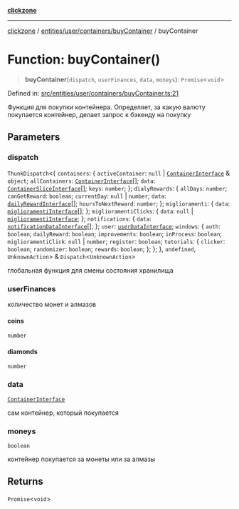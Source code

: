 [**clickzone**](../../../../../README.md)

***

[clickzone](../../../../../README.md) / [entities/user/containers/buyContainer](../README.md) / buyContainer

# Function: buyContainer()

> **buyContainer**(`dispatch`, `userFinances`, `data`, `moneys`): `Promise`\<`void`\>

Defined in: [src/entities/user/containers/buyContainer.ts:21](https://github.com/MaximBri/ClickZone/blob/20f3f0d061a7c50a96ed5bba64acbc325a456072/client/src/entities/user/containers/buyContainer.ts#L21)

Функция для покупки контейнера. Определяет, за какую валюту покупается контейнер, делает запрос к бэкенду на покупку

## Parameters

### dispatch

`ThunkDispatch`\<\{ `containers`: \{ `activeContainer`: `null` \| [`ContainerInterface`](../../../../../shared/types/interfaces/ContainerInterface.md) & `object`; `allContainers`: [`ContainerInterface`](../../../../../shared/types/interfaces/ContainerInterface.md)[]; `data`: [`ContainerSliceInterface`](../../../../../shared/types/interfaces/ContainerSliceInterface.md)[]; `keys`: `number`; \}; `dialyRewards`: \{ `allDays`: `number`; `canGetReward`: `boolean`; `currentDay`: `null` \| `number`; `data`: [`dailyRewardInterface`](../../../daily-rewards/model/dailyRewardsSlice/interfaces/dailyRewardInterface.md)[]; `hoursToNextReward`: `number`; \}; `miglioramenti`: \{ `data`: [`miglioramentiInterface`](../../../../../widgets/clicker-shop/model/miglioramentiSlice/interfaces/miglioramentiInterface.md)[]; \}; `miglioramentiClicks`: \{ `data`: `null` \| [`miglioramentiInterface`](../../../../../widgets/clicker-shop/model/miglioramentiSlice/interfaces/miglioramentiInterface.md); \}; `notifications`: \{ `data`: [`notificationDataInterface`](../../../../../shared/types/interfaces/notificationDataInterface.md)[]; \}; `user`: [`userDataInterface`](../../../../../shared/types/interfaces/userDataInterface.md); `windows`: \{ `auth`: `boolean`; `dailyReward`: `boolean`; `improvements`: `boolean`; `inProcess`: `boolean`; `miglioramentiClick`: `null` \| `number`; `register`: `boolean`; `tutorials`: \{ `clicker`: `boolean`; `randomizer`: `boolean`; `rewards`: `boolean`; \}; \}; \}, `undefined`, `UnknownAction`\> & `Dispatch`\<`UnknownAction`\>

глобальная функция для смены состояния хранилища

### userFinances

количество монет и алмазов

#### coins

`number`

#### diamonds

`number`

### data

[`ContainerInterface`](../../../../../shared/types/interfaces/ContainerInterface.md)

сам контейнер, который покупается

### moneys

`boolean`

контейнер покупается за монеты или за алмазы

## Returns

`Promise`\<`void`\>
